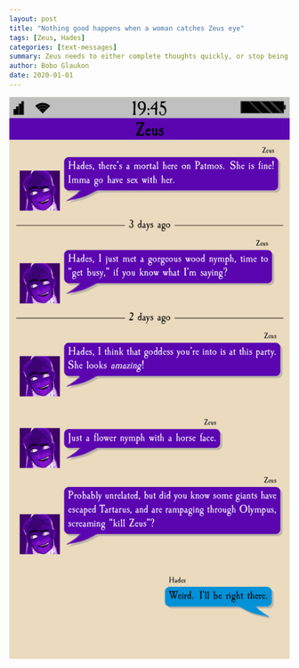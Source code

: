 ```yaml
---
layout: post
title: "Nothing good happens when a woman catches Zeus eye"
tags: [Zeus, Hades]
categories: [text-messages]
summary: Zeus needs to either complete thoughts quickly, or stop being such a man-whore.
author: Bobo Glaukon
date: 2020-01-01
---
```


![A wild hecatonchiron appears!](/assets/img/hecatonchires.png)

